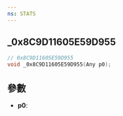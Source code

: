 ```yaml
---
ns: STATS
---
```

## _0x8C9D11605E59D955

```c
// 0x8C9D11605E59D955
void _0x8C9D11605E59D955(Any p0);
```


## 參數
* **p0**: 

